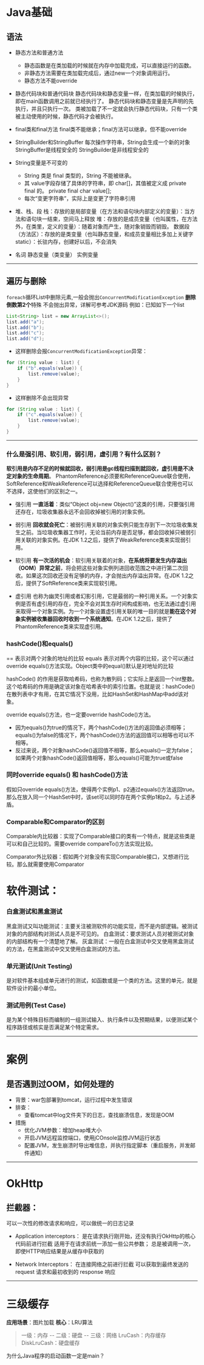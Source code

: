# Java基础

## 语法

- 静态方法和普通方法
	- 静态函数是在类加载的时候就在内存中加载完成，可以直接运行的函数。
	- 非静态方法需要在类加载完成后，通过new一个对象调用运行。
	- 静态方法不能override

- 静态代码块和普通代码块
静态代码块和静态变量一样，在类加载的时候执行，即在main函数调用之前就已经执行了。
静态代码块和静态变量是先声明的先执行，并且只执行一次。
类被加载了不一定就会执行静态代码块，只有一个类被主动使用的时候，静态代码才会被执行。

- final类和final方法
final类不能继承；final方法可以继承，但不能override

- StringBuilder和StringBuffer
	每次操作字符串，String会生成一个新的对象
	StringBuffer是线程安全的
	StringBuilder是非线程安全的

- String变量是不可变的
	- String 类是 final 类型的，String 不能被继承。
	- 其 value字段存储了具体的字符串，即 char[]，其值被定义成 private final 的。
		private final char value[];
	- 每次“变更字符串”，实际上是变更了字符串引用

- 堆、栈、段
栈：存放的是局部变量（在方法和语句块内部定义的变量）：当方法和语句块一结束，空间马上释放
堆：存放的是成员变量（也叫属性，在方法外，在类里，定义的变量）：随着对象而产生，随对象销毁而销毁。
数据段（方法区）：存放的是类变量（也叫静态变量，和成员变量相比多加上关键字static）：长驻内存，创建好以后，不会消失

- 名词
静态变量（类变量）
实例变量



---------------------
## 遍历与删除
``foreach``循环List中删除元素,一般会抛出```ConcurrentModificationException```
        **删除倒数第2个**特殊 不会抛出异常，详解可参考JDK源码
例如：已知如下一个list
```java
List<String> list = new ArrayList<>();
list.add("a");
list.add("b");
list.add("c");
list.add("d");
```
- 这样删除会报```ConcurrentModificationException```异常：
```java
for (String value : list) {
    if ("b".equals(value)) {
        list.remove(value);
    }
}
```
- 这样删除不会出现异常
```java
for (String value : list) {
    if ("c".equals(value)) {
        list.remove(value);
    }
}
```





----------------------




### 什么是强引用、软引用，弱引用，虚引用？有什么区别？
**软引用是内存不足的时候就回收，弱引用是gc线程扫描到就回收，虚引用是不决定对象的生命周期**。
PhantomReference必须要和ReferenceQueue联合使用，SoftReference和WeakReference可以选择和ReferenceQueue联合使用也可以不选择，这使他们的区别之一。

- 强引用
**一直活着**：类似“Object obj=new Object()”这类的引用，只要强引用还存在，垃圾收集器永远不会回收掉被引用的对象实例。

- 弱引用
**回收就会死亡**：被弱引用关联的对象实例只能生存到下一次垃圾收集发生之前。当垃圾收集器工作时，无论当前内存是否足够，都会回收掉只被弱引用关联的对象实例。在JDK 1.2之后，提供了WeakReference类来实现弱引用。

- 软引用
**有一次活的机会**：软引用关联着的对象，**在系统将要发生内存溢出（OOM）异常之前**，将会把这些对象实例列进回收范围之中进行第二次回收。如果这次回收还没有足够的内存，才会抛出内存溢出异常。在JDK 1.2之后，提供了SoftReference类来实现软引用。

- 虚引用
也称为幽灵引用或者幻影引用，它是最弱的一种引用关系。一个对象实例是否有虚引用的存在，完全不会对其生存时间构成影响，也无法通过虚引用来取得一个对象实例。为一个对象设置虚引用关联的唯一目的就是**能在这个对象实例被收集器回收时收到一个系统通知**。在JDK 1.2之后，提供了PhantomReference类来实现虚引用。

### hashCode()和equals()

== 表示对两个对象的地址的比较
equals 表示对两个内容的比较，这个可以通过override equals()方法实现。Object类中的equal()默认是对地址的比较

hashCode() 的作用是获取哈希码，也称为散列码；它实际上是返回一个int整数。这个哈希码的作用是确定该对象在哈希表中的索引位置。也就是说：hashCode() 在散列表中才有用，在其它情况下没用，比如HashSet和HashMap中add该对象。

override equals()方法，也一定要override hashCode()方法。
- 因为equals()为true的情况下，两个hashCode()方法的返回值必须相等；equals()为false的情况下，两个hashCode()方法的返回值可以相等也可以不相等。
- 反过来说，两个对象hashCode()返回值不相等，那么equals()一定为false；如果两个对象hashCode()返回值相等，那么equals()可能为true或false

### 同时override  equals() 和 hashCode()方法
假如只override equals()方法，使得两个实例p1、p2通过equals()方法返回true。那么在放入同一个HashSet中时，该set可以同时存在两个实例p1和p2。与上述矛盾。


### Comparable和Comparator的区别

Comparable内比较器：实现了Comparable接口的类有一个特点，就是这些类是可以和自己比较的。需要override compareTo()方法实现比较。

Comparator外比较器：假如两个对象没有实现Comparable接口，又想进行比较。那么就需要使用Comparator


# 软件测试：
### 白盒测试和黑盒测试
黑盒测试又叫功能测试：主要关注被测软件的功能实现，而不是内部逻辑。被测试对象的内部结构对测试人员是不可见的。
白盒测试：要求测试人员对被测试对象的内部结构有一个清楚地了解。
灰盒测试：一般在白盒测试中交叉使用黑盒测试的方法，在黑盒测试中交叉使用白盒测试的方法。

### 单元测试(Unit Testing)
是对软件基本组成单元进行的测试，如函数或是一个类的方法。这里的单元，就是软件设计的最小单位。

### 测试用例(Test Case)
是为某个特殊目标而编制的一组测试输入、执行条件以及预期结果，以便测试某个程序路径或核实是否满足某个特定需求。

--------------------------
# 案例

## 是否遇到过OOM，如何处理的
- 背景：war包部署到tomcat，运行过程中发生错误
- 排查：
	- 查看tomcat中log文件夹下的日志，查找崩溃信息，发现是OOM
- 措施
	- 优化JVM参数：增加heap堆大小
	- 开启JVM远程监控端口，使用jCOnsole监控JVM运行状态
	- 配置JVM，发生崩溃时导出堆信息，并执行指定脚本（重启服务，并发邮件通知）

----------------
# OkHttp

## 拦截器：
可以一次性的修改请求和响应，可以做统一的日志记录

- Application interceptors：
是在请求执行刚开始，还没有执行OkHttp的核心代码前进行拦截
适用于在请求前统一添加一些公共参数；
总是被调用一次，即使HTTP响应结果是从缓存中获取的

- Network Interceptors：
在连接网络之前进行拦截
可以获取到最终发送的 request 请求和最初收到的 response 响应

----------------
# 三级缓存

**应用场景**：图片加载
**核心**：LRU算法
> 一级：内存 -- 二级：硬盘 -- 三级：网络
	LruCash：内存缓存
	DiskLruCash：硬盘缓存





为什么Java程序的启动函数一定是main？




